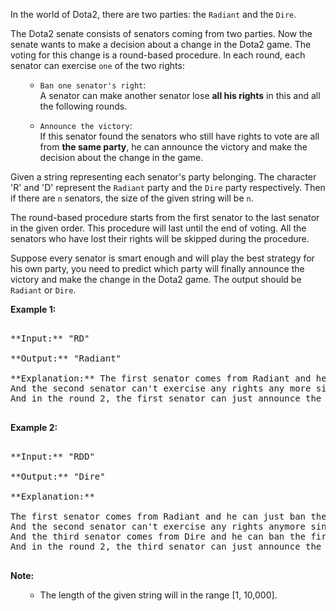 

In the world of Dota2, there are two parties: the `Radiant` and the `Dire`.



The Dota2 senate consists of senators coming from two parties. Now the senate wants to make a decision about a change in the Dota2 game. The voting for this change is a round-based procedure. In each round, each senator can exercise `one` of the two rights:
<ol>
- `Ban one senator's right`: <br/>A senator can make another senator lose **all his rights** in this and all the following rounds.
- `Announce the victory`: <br/>If this senator found the senators who still have rights to vote are all from **the same party**, he can announce the victory and make the decision about the change in the game.
</ol>



Given a string representing each senator's party belonging. The character 'R' and 'D' represent the `Radiant` party and the `Dire` party respectively. Then if there are `n` senators, the size of the given string will be `n`.



The round-based procedure starts from the first senator to the last senator in the given order. This procedure will last until the end of voting. All the senators who have lost their rights will be skipped during the procedure.



Suppose every senator is smart enough and will play the best strategy for his own party, you need to predict which party will finally announce the victory and make the change in the Dota2 game. The output should be `Radiant` or `Dire`.


**Example 1:**<br />
<pre>
**Input:** "RD"
**Output:** "Radiant"
**Explanation:** The first senator comes from Radiant and he can just ban the next senator's right in the round 1. <br/>And the second senator can't exercise any rights any more since his right has been banned. <br/>And in the round 2, the first senator can just announce the victory since he is the only guy in the senate who can vote.
</pre>


**Example 2:**<br />
<pre>
**Input:** "RDD"
**Output:** "Dire"
**Explanation:** 
The first senator comes from Radiant and he can just ban the next senator's right in the round 1. <br/>And the second senator can't exercise any rights anymore since his right has been banned. <br/>And the third senator comes from Dire and he can ban the first senator's right in the round 1. <br/>And in the round 2, the third senator can just announce the victory since he is the only guy in the senate who can vote.
</pre>


**Note:**<br>
<ol>
- The length of the given string will in the range [1, 10,000].
</ol>

